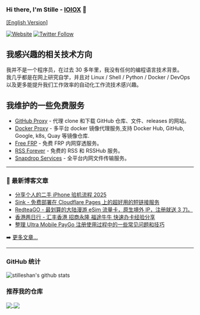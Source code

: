 ### Hi there, I'm Stille - [IOIOX][website] 👋 
[[English Version]](README.en.md)

[![Website](https://img.shields.io/website?label=www.ioiox.com&style=for-the-badge&url=https%3A%2F%2Fwww.ioiox.com)](https://www.ioiox.com)
[![Twitter Follow](https://img.shields.io/twitter/follow/stilleshan?color=1DA1F2&logo=twitter&style=for-the-badge)](https://twitter.com/intent/follow?original_referer=https%3A%2F%2Fgithub.com%2Fstilleshan&screen_name=stilleshan)

## 我感兴趣的相关技术方向
我并不是一个程序员，在过去 30 多年里，我没有任何的编程语言技术背景。  
我几乎都是在网上研究自学，并且对 Linux / Shell / Python / Docker / DevOps 以及更多能提升我们工作效率的自动化工作流技术感兴趣。

## 我维护的一些免费服务 
- [GitHub Proxy](https://ghproxy.com) - 代理 clone 和下载 GitHub 仓库、文件、releases 的网站。
- [Docker Proxy](https://dockerproxy.com) - 多平台 docker 镜像代理服务,支持 Docker Hub, GitHub, Google, k8s, Quay 等镜像仓库.
- [Free FRP](https://freefrp.net) - 免费 FRP 内网穿透服务。
- [RSS Forever](https://rssforever.com) - 免费的 RSS 和 RSSHub 服务。
- [Snapdrop Services](https://drop.ioiox.com) - 全平台内网文件传输服务。

---

### 📕 最新博客文章

<!-- BLOG-POST-LIST:START -->
- [分享个人的二手 iPhone 验机流程 2025](https://www.ioiox.com/archives/173.html)
- [Sink - 免费部署在 Cloudflare Pages 上的超好用的短链接服务](https://www.ioiox.com/archives/172.html)
- [RedteaGO - 最划算的大陆漫游 eSim 流量卡，原生境外 IP，注册就送 3 刀。](https://www.ioiox.com/archives/171.html)
- [香港两日行 - 汇丰香港 招商永隆 福途牛牛 快速办卡经验分享](https://www.ioiox.com/archives/170.html)
- [整理 Ultra Mobile PayGo 注册使用过程中的一些常见问题和技巧](https://www.ioiox.com/archives/169.html)
<!-- BLOG-POST-LIST:END -->

➡️ [更多文章...](https://www.ioiox.com)

---

### GitHub 统计

<img align="center" src="https://github-readme-stats.vercel.app/api?username=stilleshan&show_icons=true&include_all_commits=true&theme=default&count_private=true" alt="stilleshan's github stats" /></a>

### 推荐我的仓库
<a href="https://github.com/stilleshan/dockerfiles">
  <img align="center" src="https://github-readme-stats.vercel.app/api/pin/?username=stilleshan&repo=dockerfiles&theme=default" />
</a>
<a href="https://github.com/stilleshan/rssforever">
  <img align="center" src="https://github-readme-stats.vercel.app/api/pin/?username=stilleshan&repo=rssforever&theme=default" />
</a>


[website]: https://www.ioiox.com
[twitter]: https://twitter.com/stilleshan
[Email]: mailto:stille@ioiox.com
